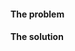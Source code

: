 #### The problem
<!-- 
describe here why do you need to apply this change. 
use this space to add a text description and/or link issues to this PR 
-->

#### The solution
<!-- 
describe here which solution you have tried. 
do you have some doubts about your implementation or some specific detail you need a attention during the review? Comment it here!
-->

